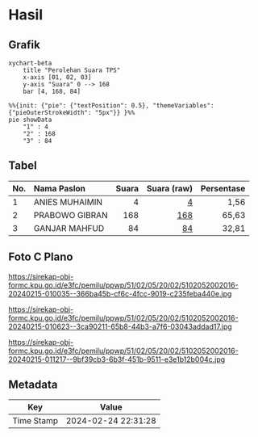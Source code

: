 # Hasil

## Grafik

```mermaid
xychart-beta
    title "Perolehan Suara TPS"
    x-axis [01, 02, 03]
    y-axis "Suara" 0 --> 168
    bar [4, 168, 84]
```

```mermaid
%%{init: {"pie": {"textPosition": 0.5}, "themeVariables": {"pieOuterStrokeWidth": "5px"}} }%%
pie showData
    "1" : 4
    "2" : 168
    "3" : 84
```

## Tabel

| No. | Nama Paslon    | Suara | Suara (raw) | Persentase |
|:--- |:-------------- | -----:| -----------:| ----------:|
| 1   | ANIES MUHAIMIN | 4     | [4][p-1]    | 1,56       |
| 2   | PRABOWO GIBRAN | 168   | [168][p-2]  | 65,63      |
| 3   | GANJAR MAHFUD  | 84    | [84][p-3]   | 32,81      |


[p-1]: https://github.com/gigit-pemilu/pemilu-2024-51-bali/blob/main/pilpres/hitung-suara/sub/51-bali/sub/02-tabanan/sub/05-tabanan/sub/2002-gubug/sub/016-tps/sub/paslon-1.txt
[p-2]: https://github.com/gigit-pemilu/pemilu-2024-51-bali/blob/main/pilpres/hitung-suara/sub/51-bali/sub/02-tabanan/sub/05-tabanan/sub/2002-gubug/sub/016-tps/sub/paslon-2.txt
[p-3]: https://github.com/gigit-pemilu/pemilu-2024-51-bali/blob/main/pilpres/hitung-suara/sub/51-bali/sub/02-tabanan/sub/05-tabanan/sub/2002-gubug/sub/016-tps/sub/paslon-3.txt

## Foto C Plano

https://sirekap-obj-formc.kpu.go.id/e3fc/pemilu/ppwp/51/02/05/20/02/5102052002016-20240215-010035--366ba45b-cf6c-4fcc-9019-c235feba440e.jpg

https://sirekap-obj-formc.kpu.go.id/e3fc/pemilu/ppwp/51/02/05/20/02/5102052002016-20240215-010623--3ca90211-65b8-44b3-a7f6-03043addad17.jpg

https://sirekap-obj-formc.kpu.go.id/e3fc/pemilu/ppwp/51/02/05/20/02/5102052002016-20240215-011217--9bf39cb3-6b3f-451b-9511-e3e1b12b004c.jpg


## Metadata

| Key        | Value               |
| ---------- | ------------------- |
| Time Stamp | 2024-02-24 22:31:28 |



